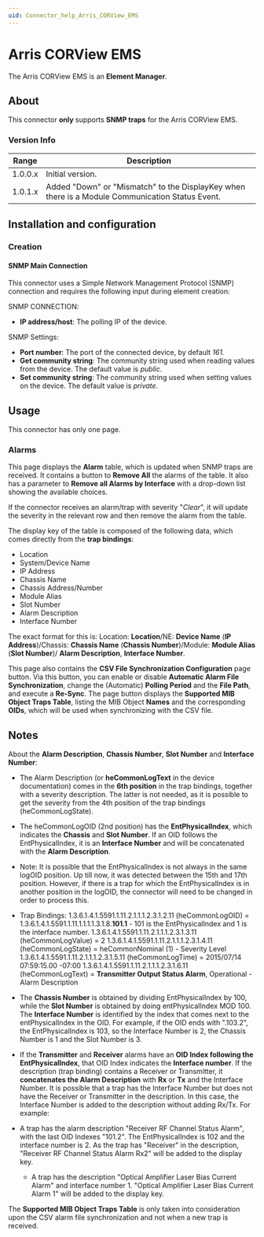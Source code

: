 ```yaml
---
uid: Connector_help_Arris_CORView_EMS
---
```


# Arris CORView EMS

The Arris CORView EMS is an **Element Manager**.

## About

This connector **only** supports **SNMP traps** for the Arris CORView EMS.

### Version Info

| Range   | Description                                                                                     |
|---------|-------------------------------------------------------------------------------------------------|
| 1.0.0.x | Initial version.                                                                                |
| 1.0.1.x | Added "Down" or "Mismatch" to the DisplayKey when there is a Module Communication Status Event. |

## Installation and configuration

### Creation

#### SNMP Main Connection

This connector uses a Simple Network Management Protocol (SNMP) connection and requires the following input during element creation:

SNMP CONNECTION:

- **IP address/host**: The polling IP of the device.

SNMP Settings:

- **Port number**: The port of the connected device, by default *161.*
- **Get community string**: The community string used when reading values from the device. The default value is *public*.
- **Set community string**: The community string used when setting values on the device. The default value is *private*.

## Usage

This connector has only one page.

### Alarms

This page displays the **Alarm** table, which is updated when SNMP traps are received. It contains a button to **Remove All** the alarms of the table. It also has a parameter to **Remove all Alarms by Interface** with a drop-down list showing the available choices.

If the connector receives an alarm/trap with severity "*Clear*", it will update the severity in the relevant row and then remove the alarm from the table.

The display key of the table is composed of the following data, which comes directly from the **trap bindings**:

- Location
- System/Device Name
- IP Address
- Chassis Name
- Chassis Address/Number
- Module Alias
- Slot Number
- Alarm Description
- Interface Number

The exact format for this is: Location: **Location**/NE: **Device Name** (**IP Address**)/Chassis: **Chassis Name** (**Chassis Number**)/Module: **Module Alias** (**Slot Number**)/ **Alarm Description**, **Interface Number**.

This page also contains the **CSV File Synchronization Configuration** page button. Via this button, you can enable or disable **Automatic Alarm File Synchronization**, change the (Automatic) **Polling Period** and the **File Path**, and execute a **Re-Sync**. The page button displays the **Supported MIB Object Traps Table**, listing the MIB Object **Names** and the corresponding **OIDs**, which will be used when synchronizing with the CSV file.

## Notes

About the **Alarm Description**, **Chassis Number**, **Slot Number** and **Interface Number**:

- The Alarm Description (or **heCommonLogText** in the device documentation) comes in the **6th position** in the trap bindings, together with a severity description. The latter is not needed, as it is possible to get the severity from the 4th position of the trap bindings (heCommonLogState).

- The heCommonLogOID (2nd position) has the **EntPhysicalIndex**, which indicates the **Chassis** and **Slot Number**. If an OID follows the EntPhysicalIndex, it is an **Interface Number** and will be concatenated with the **Alarm Description**.

- Note: It is possible that the EntPhysicalIndex is not always in the same logOID position. Up till now, it was detected between the 15th and 17th position. However, if there is a trap for which the EntPhysicalIndex is in another position in the logOID, the connector will need to be changed in order to process this.

- Trap Bindings:
  1.3.6.1.4.1.5591.1.11.2.1.1.1.2.3.1.2.11 (heCommonLogOID) = 1.3.6.1.4.1.5591.1.11.1.1.1.1.3.1.8.**101.1** - 101 is the EntPhysicalIndex and 1 is the interface number.
  1.3.6.1.4.1.5591.1.11.2.1.1.1.2.3.1.3.11 (heCommonLogValue) = 2
  1.3.6.1.4.1.5591.1.11.2.1.1.1.2.3.1.4.11 (heCommonLogState) = heCommonNominal (1) - Severity Level
  1.3.6.1.4.1.5591.1.11.2.1.1.1.2.3.1.5.11 (heCommonLogTime) = 2015/07/14 07:59:15.00 -07:00
  1.3.6.1.4.1.5591.1.11.2.1.1.1.2.3.1.6.11 (heCommonLogText) = **Transmitter Output Status Alarm**, Operational - Alarm Description

- The **Chassis Number** is obtained by dividing EntPhysicalIndex by 100, while the **Slot Number** is obtained by doing entPhysicalIndex MOD 100. The **Interface Number** is identified by the index that comes next to the entPhysicalIndex in the OID. For example, if the OID ends with ".103.2", the EntPhysicalIndex is 103, so the Interface Number is 2, the Chassis Number is 1 and the Slot Number is 3.

- If the **Transmitter** and **Receiver** alarms have an **OID Index following the EntPhysicalIndex**, that OID Index indicates the **Interface number**. If the description (trap binding) contains a Receiver or Transmitter, it **concatenates the Alarm Description** with **Rx** or **Tx** and the Interface Number. It is possible that a trap has the Interface Number but does not have the Receiver or Transmitter in the description. In this case, the Interface Number is added to the description without adding Rx/Tx.
  For example:

- A trap has the alarm description "Receiver RF Channel Status Alarm", with the last OID Indexes "101.2". The EntPhysicalIndex is 102 and the interface number is 2. As the trap has "Receiver" in the description, "Receiver RF Channel Status Alarm Rx2" will be added to the display key.
  - A trap has the description "Optical Amplifier Laser Bias Current Alarm" and interface number 1. "Optical Amplifier Laser Bias Current Alarm 1" will be added to the display key.

The **Supported MIB Object Traps Table** is only taken into consideration upon the CSV alarm file synchronization and not when a new trap is received.
